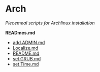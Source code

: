 # Arch 
_Piecemeal scripts for Archlinux installation_  

__READmes.md__  

  + [add.ADMIN.md](usg/add.ADMIN.md 'usg/add.ADMIN.md')  
  + [Localize.md](usg/Localize.md 'usg/Localize.md')  
  + [README.md](usg/README.md 'usg/README.md')  
  + [set.GRUB.md](usg/set.GRUB.md 'usg/set.GRUB.md')  
  + [set.Time.md](usg/set.Time.md 'usg/set.Time.md')  
